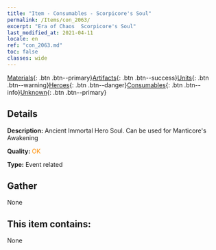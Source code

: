 ```yaml
---
title: "Item - Consumables - Scorpicore's Soul"
permalink: /Items/con_2063/
excerpt: "Era of Chaos  Scorpicore's Soul"
last_modified_at: 2021-04-11
locale: en
ref: "con_2063.md"
toc: false
classes: wide
---
```

 [Materials](/Items/){: .btn .btn--primary}[Artifacts](/Items/Artifacts/){: .btn .btn--success}[Units](/Items/Units/){: .btn .btn--warning}[Heroes](/Items/Heroes/){: .btn .btn--danger}[Consumables](/Items/Consumables/){: .btn .btn--info}[Unknown](/Items/Unknown/){: .btn .btn--primary}

## Details
 **Description:** Ancient Immortal Hero Soul. Can be used for Manticore's Awakening

 **Quality:** <span style="color: #FF8C00">OK</span>

 **Type:** Event related

## Gather

  None

## This item contains:

  None

